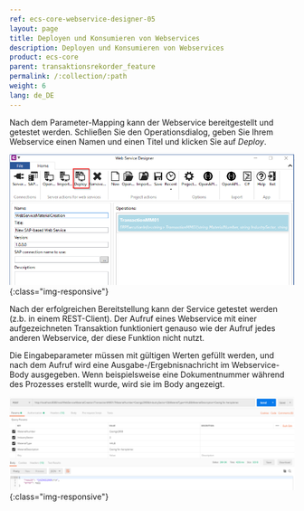 ```yaml
---
ref: ecs-core-webservice-designer-05
layout: page
title: Deployen und Konsumieren von Webservices
description: Deployen und Konsumieren von Webservices
product: ecs-core
parent: transaktionsrekorder_feature
permalink: /:collection/:path
weight: 6
lang: de_DE
---
```


Nach dem Parameter-Mapping kann der Webservice bereitgestellt und getestet werden. Schließen Sie den Operationsdialog, geben Sie Ihrem Webservice einen Namen und einen Titel und klicken Sie auf *Deploy*. 

![ta_rec_feature_22](/img/content/ecscore/ecscore-wsd_ta_rec_22.png){:class="img-responsive"} 
 
Nach der erfolgreichen Bereitstellung kann der Service getestet werden (z.b. in einem REST-Client). Der Aufruf eines Webservice mit einer aufgezeichneten Transaktion funktioniert genauso wie der Aufruf jedes anderen Webservice, der diese Funktion nicht nutzt. <br>

Die Eingabeparameter müssen mit gültigen Werten gefüllt werden, und nach dem Aufruf wird eine Ausgabe-/Ergebnisnachricht im Webservice-Body ausgegeben. Wenn beispielsweise eine Dokumentnummer während des Prozesses erstellt wurde, wird sie im Body angezeigt. 

![ta_rec_feature_23](/img/content/ecscore/ecscore-wsd_ta_rec_23.png){:class="img-responsive"} 
 

